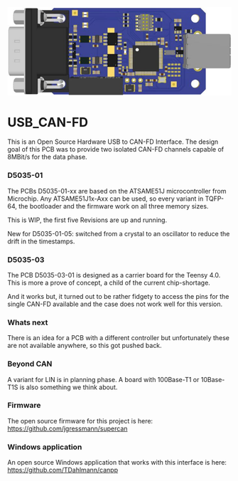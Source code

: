 ![USB_CAN-FD](/images/D5035-01.jpg?raw=true)

# USB_CAN-FD
This is an Open Source Hardware USB to CAN-FD Interface.
The design goal of this PCB was to provide two isolated CAN-FD channels capable of 8MBit/s for the data phase.

### D5035-01
The PCBs D5035-01-xx are based on the ATSAME51J microcontroller from Microchip.
Any ATSAME51J1x-Axx can be used, so every variant in TQFP-64, the bootloader and the firmware work on all three memory sizes.

This is WIP, the first five Revisions are up and running.

New for D5035-01-05: switched from a crystal to an oscillator to reduce the drift in the timestamps.

### D5035-03
The PCB D5035-03-01 is designed as a carrier board for the Teensy 4.0.
This is more a prove of concept, a child of the current chip-shortage.

And it works but, it turned out to be rather fidgety to access the pins
for the single CAN-FD available and the case does not work well for this version.

### Whats next
There is an idea for a PCB with a different controller but unfortunately these are not
available anywhere, so this got pushed back.

### Beyond CAN
A variant for LIN is in planning phase.
A board with 100Base-T1 or 10Base-T1S is also something we think about. 

### Firmware
The open source firmware for this project is here: https://github.com/jgressmann/supercan

### Windows application
An open source Windows application that works with this interface is here: https://github.com/TDahlmann/canpp
